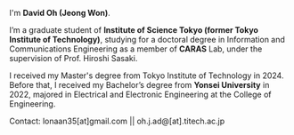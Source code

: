I'm **David Oh (Jeong Won)**.

I’m a graduate student of **Institute of Science Tokyo (former Tokyo Institute of Technology)**, studying for a doctoral degree in Information and Communications Engineering as a member of **CARAS** Lab, under the supervision of Prof. Hiroshi Sasaki.

I received my Master's degree from Tokyo Institute of Technology in 2024. Before that, I received my Bachelor’s degree from **Yonsei University** in 2022, majored in Electrical and Electronic Engineering at the College of Engineering.

Contact: lonaan35[at]gmail.com || oh.j.ad@[at].titech.ac.jp

<!---
JeongWon-Oh/JeongWon-Oh is a ✨ special ✨ repository because its `README.md` (this file) appears on your GitHub profile.
You can click the Preview link to take a look at your changes.
--->
